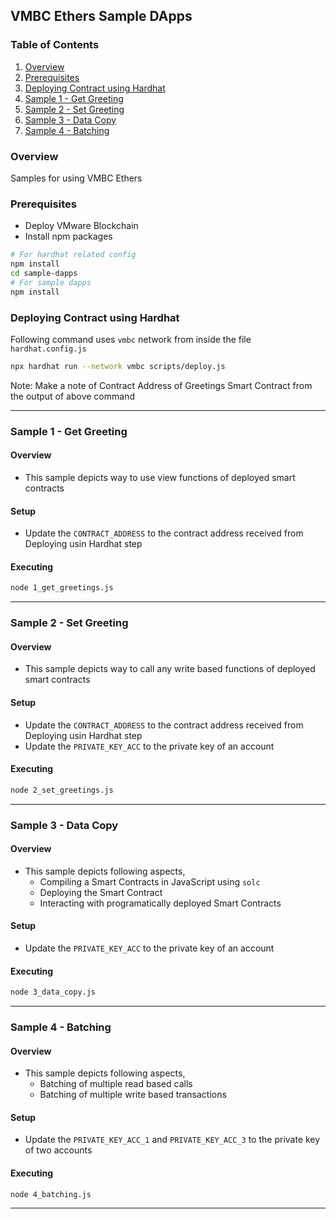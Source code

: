 ## VMBC Ethers Sample DApps

### Table of Contents
1. [Overview](#overview)
2. [Prerequisites](#prerequisites)
3. [Deploying Contract using Hardhat](#deploying-contract-using-hardhat)
4. [Sample 1 - Get Greeting](#sample-1---get-greeting)
5. [Sample 2 - Set Greeting](#sample-2---set-greeting)
6. [Sample 3 - Data Copy](#sample-3---data-copy)
7. [Sample 4 - Batching](#sample-4---batching)

### Overview
Samples for using VMBC Ethers

### Prerequisites
* Deploy VMware Blockchain
* Install npm packages
```sh
# For hardhat related config
npm install
cd sample-dapps
# For sample dapps
npm install
```

### Deploying Contract using Hardhat
Following command uses `vmbc` network from inside the file `hardhat.config.js`
```sh
npx hardhat run --network vmbc scripts/deploy.js
```
Note: Make a note of Contract Address of Greetings Smart Contract from the output of above command

---

### Sample 1 - Get Greeting
#### Overview
* This sample depicts way to use view functions of deployed smart contracts
#### Setup
* Update the `CONTRACT_ADDRESS` to the contract address received from Deploying usin Hardhat step
#### Executing
```sh
node 1_get_greetings.js
```

---

### Sample 2 - Set Greeting
#### Overview
* This sample depicts way to call any write based functions of deployed smart contracts
#### Setup
* Update the `CONTRACT_ADDRESS` to the contract address received from Deploying usin Hardhat step
* Update the `PRIVATE_KEY_ACC` to the private key of an account
#### Executing
```sh
node 2_set_greetings.js
```

---

### Sample 3 - Data Copy
#### Overview
* This sample depicts following aspects,
  * Compiling a Smart Contracts in JavaScript using `solc`
  * Deploying the Smart Contract
  * Interacting with programatically deployed Smart Contracts
#### Setup
* Update the `PRIVATE_KEY_ACC` to the private key of an account
#### Executing
```sh
node 3_data_copy.js
```

---

### Sample 4 - Batching
#### Overview
* This sample depicts following aspects,
  * Batching of multiple read based calls
  * Batching of multiple write based transactions
#### Setup
* Update the `PRIVATE_KEY_ACC_1` and `PRIVATE_KEY_ACC_3` to the private key of two accounts
#### Executing
```sh
node 4_batching.js
```

---

